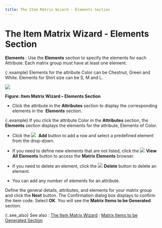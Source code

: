 ```yaml
---
title: The Item Matrix Wizard - Elements Section
---
```


# The Item Matrix Wizard - Elements Section


**Elements**
: Use the **Elements**  section to specify the elements for each Attribute. Each matrix group  must have at least one element.


{:.example}
Elements for the attribute Color can be Chestnut,  Green and White. Elements for Shirt size can be S, M and L.


![]({{site.mi_baseurl}}/img/elements_section_mi.gif)


**Figure: Item Matrix Wizard – Elements Section**

- Click the attribute  in the **Attributes** section to display  the corresponding elements in the  **Elements**  section.



{:.example}
If you click the attribute Color in the **Attributes** section, the **Elements**  section displays the elements for the attribute, Elements of Color.

- Click the ![]({{site.mi_baseurl}}/img/add_button_mi.gif)  **Add**  button to add a row and select a predefined element from the drop-down.
- If you need to  define new elements that are not listed, click the ![]({{site.mi_baseurl}}/img/itemmatrix_viewallelements_mi.gif) **View All Elements** button to access the  **Matrix 
 Elements** browser.


- If you need to  delete an element, click the ![]({{site.mi_baseurl}}/img/delete_button_mi.gif) **Delete**  button to delete an element.
- You can add any  number of elements for an attribute.



Define the general details, attributes, and elements for  your matrix group and click the **Next**  button. The Confirmation dialog box displays to confirm the item code.  Select **OK**. You will see the **Matrix 
 Items to be Generated** section.


{:.see_also}
See also
: [The Item Matrix  Wizard]({{site.mi_baseurl}}/creating-matrix-group-and-matrix-items/the-item-matrix-wizard/the_item_matrix_wizard.html)
: [Matrix  Items to be Generated Section]({{site.mi_baseurl}}/creating-matrix-group-and-matrix-items/the-item-matrix-wizard/matrix_items_to_be_generated_section_mi.html)
